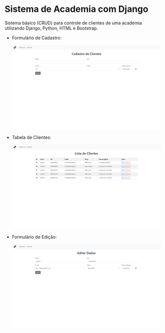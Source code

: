 <h1>Sistema de Academia com Django</h1>

<p>Sistema básico (CRUD) para controle de clientes de uma academia utilizando Django, Python, HTML e Bootstrap.</p>

<ul>
    <li><p>Formulário de Cadastro:</p></li>
    <img src="preview/p1.png">
</ul>

<ul>
    <li><p>Tabela de Clientes:</p></li>
    <img src="preview/p2.png">
</ul>

<ul>
    <li><p>Formulário de Edição:</p></li>
    <img src="preview/p3.png">
</ul>